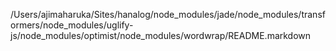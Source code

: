 /Users/ajimaharuka/Sites/hanalog/node_modules/jade/node_modules/transformers/node_modules/uglify-js/node_modules/optimist/node_modules/wordwrap/README.markdown
